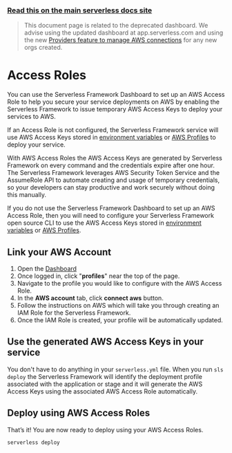 <!--
title: Serverless Dashboard - Access Roles
menuText: Access Roles
menuOrder: 2
layout: Doc
-->

<!-- DOCS-SITE-LINK:START automatically generated  -->

### [Read this on the main serverless docs site](https://www.serverless.com/framework/docs/guides/access-roles/)

<!-- DOCS-SITE-LINK:END -->

> This document page is related to the deprecated dashboard. We advise using the updated dashboard at app.serverless.com and using the new [Providers feature to manage AWS connections](https://www.serverless.com/framework/docs/guides/providers/) for any new orgs created.

# Access Roles

You can use the Serverless Framework Dashboard to set up an AWS Access Role to help you secure your service deployments on AWS by enabling the Serverless Framework to issue temporary AWS Access Keys to deploy your services to AWS.

If an Access Role is not configured, the Serverless Framework service will use AWS Access Keys stored in [environment variables](https://serverless.com/framework/docs/providers/aws/guide/credentials/) or [AWS Profiles](https://serverless.com/framework/docs/providers/aws/guide/credentials/) to deploy your service.

With AWS Access Roles the AWS Access Keys are generated by Serverless Framework on every command and the credentials expire after one hour. The Serverless Framework leverages AWS Security Token Service and the AssumeRole API to automate creating and usage of temporary credentials, so your developers can stay productive and work securely without doing this manually.

If you do not use the Serverless Framework Dashboard to set up an AWS Access Role, then you will need to configure your Serverless Framework open source CLI to use the AWS Access Keys stored in [environment variables](https://serverless.com/framework/docs/providers/aws/guide/credentials/) or [AWS Profiles](https://serverless.com/framework/docs/providers/aws/guide/credentials/).

## Link your AWS Account

1. Open the [Dashboard](https://app.serverless.com/)
2. Once logged in, click "**profiles**" near the top of the page.
3. Navigate to the profile you would like to configure with the AWS Access Role.
4. In the **AWS account** tab, click **connect aws** button.
5. Follow the instructions on AWS which will take you through creating an IAM Role for the Serverless Framework.
6. Once the IAM Role is created, your profile will be automatically updated.

## Use the generated AWS Access Keys in your service

You don't have to do anything in your `serverless.yml` file. When you run `sls deploy` the Serverless Framework will identify the deployment profile associated with the application or stage and it will generate the AWS Access Keys using the associated AWS Access Role automatically.

## Deploy using AWS Access Roles

That’s it! You are now ready to deploy using your AWS Access Roles.

```
serverless deploy
```
